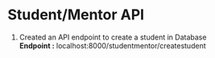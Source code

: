 <h1>Student/Mentor API</h1>
<ol>
  <li>Created an API endpoint to create a student in Database <br> <b>Endpoint :</b> localhost:8000/studentmentor/createstudent</li>
</ol>
